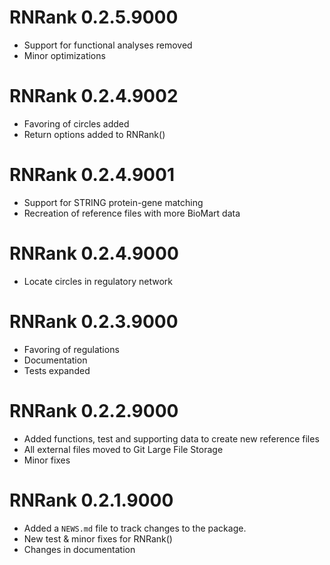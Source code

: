 # RNRank 0.2.5.9000

* Support for functional analyses removed 
* Minor optimizations

# RNRank 0.2.4.9002

* Favoring of circles added
* Return options added to RNRank()

# RNRank 0.2.4.9001

* Support for STRING protein-gene matching
* Recreation of reference files with more BioMart data

# RNRank 0.2.4.9000

* Locate circles in regulatory network

# RNRank 0.2.3.9000

* Favoring of regulations 
* Documentation
* Tests expanded

# RNRank 0.2.2.9000

* Added functions, test and supporting data to create new reference files 
* All external files moved to Git Large File Storage
* Minor fixes

# RNRank 0.2.1.9000

* Added a `NEWS.md` file to track changes to the package.
* New test & minor fixes for RNRank()
* Changes in documentation
